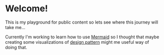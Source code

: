 # Welcome!

This is my playground for public content so lets see where this journey will take me...

Currently I'm working to learn how to use [Mermaid](https://github.com/mermaid-js/mermaid) so I thought that maybe creating some visualizations of [design pattern](patterns/patterns_list.md)  might me useful way of doing that. 

<!---
oskarsandwall/oskarsandwall is a ✨ special ✨ repository because its `README.md` (this file) appears on your GitHub profile.
You can click the Preview link to take a look at your changes.
--->
